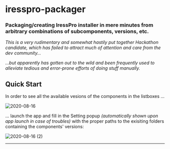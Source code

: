 # iresspro-packager

### Packaging/creating IressPro installer in mere minutes from arbitrary combinations of subcomponents, versions, etc.


_This is a very rudimentary and somewhat hastily put together Hackathon candidate, which has failed to attract much of attention and care from the dev community…_

_…but apparently has gotten out to the wild and been frequently used to alleviate tedious and error-prone efforts of doing stuff manually._


## Quick Start

In order to see all the available vesions of the components in the listboxes ...

![2020-08-16](https://user-images.githubusercontent.com/16295494/90339916-4f947400-dfc2-11ea-8421-47b2abdf461a.png)

... launch the app and fill in the Setting popup _(automatically shown upon app launch in case of troubles)_ with the proper paths to the exisiting folders containing the components' versions:

![2020-08-16 (2)](https://user-images.githubusercontent.com/16295494/90340171-38ef1c80-dfc4-11ea-8ab0-efa53aa6e1be.png)

----
